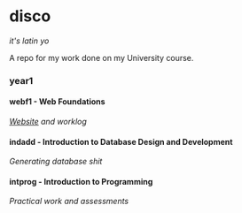 # disco

*it's latin yo*

A repo for my work done on my University course.

### year1

#### webf1 - Web Foundations
*[Website](http://www.zaccolley.com/uni/webf1) and worklog*

#### indadd - Introduction to Database Design and Development
*Generating database shit*

#### intprog - Introduction to Programming
*Practical work and assessments*
